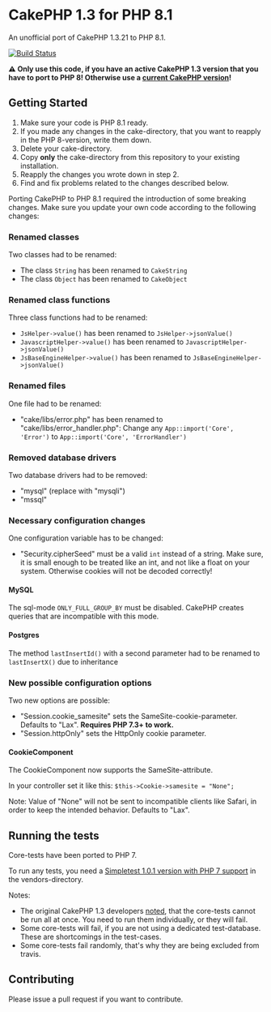 # CakePHP 1.3 for PHP 8.1
An unofficial port of CakePHP 1.3.21 to PHP 8.1.

[![Build Status](https://app.travis-ci.com/littleant/cakephp-1.3.21.svg?branch=master)](https://app.travis-ci.com/littleant/cakephp-1.3.21)

**:warning: Only use this code, if you have an active CakePHP 1.3 version that you have to port to PHP 8!
Otherwise use a [current CakePHP version](https://cakephp.org/)!**

## Getting Started
1. Make sure your code is PHP 8.1 ready.
2. If you made any changes in the cake-directory, that you want to reapply in the PHP 8-version, write them down.
3. Delete your cake-directory.
4. Copy **only** the cake-directory from this repository to your existing installation.
5. Reapply the changes you wrote down in step 2.
6. Find and fix problems related to the changes described below.

Porting CakePHP to PHP 8.1 required the introduction of some breaking changes.
Make sure you update your own code according to the following changes:

### Renamed classes
Two classes had to be renamed:
- The class `String` has been renamed to `CakeString`
- The class `Object` has been renamed to `CakeObject`

### Renamed class functions
Three class functions had to be renamed:
- `JsHelper->value()` has been renamed to `JsHelper->jsonValue()`
- `JavascriptHelper->value()` has been renamed to `JavascriptHelper->jsonValue()`
- `JsBaseEngineHelper->value()` has been renamed to `JsBaseEngineHelper->jsonValue()`

### Renamed files
One file had to be renamed:
- "cake/libs/error.php" has been renamed to "cake/libs/error\_handler.php": Change any `App::import('Core', 'Error')` to `App::import('Core', 'ErrorHandler')`

### Removed database drivers
Two database drivers had to be removed:
- "mysql" (replace with "mysqli")
- "mssql"

### Necessary configuration changes
One configuration variable has to be changed:
- "Security.cipherSeed" must be a valid `int` instead of a string. Make sure, it is small enough to be treated like an int, and not like a float on your system. Otherwise cookies will not be decoded correctly!

#### MySQL
The sql-mode `ONLY_FULL_GROUP_BY` must be disabled. CakePHP creates queries that are incompatible with this mode.

#### Postgres
The method `lastInsertId()` with a second parameter had to be renamed to `lastInsertX()` due to inheritance

### New possible configuration options
Two new options are possible:
- "Session.cookie\_samesite" sets the SameSite-cookie-parameter. Defaults to "Lax". **Requires PHP 7.3+ to work.**
- "Session.httpOnly" sets the HttpOnly cookie parameter.

#### CookieComponent
The CookieComponent now supports the SameSite-attribute.

In your controller set it like this:
`$this->Cookie->samesite = "None";`

Note: Value of "None" will not be sent to incompatible clients like Safari, in order to keep the intended behavior.
Defaults to "Lax".

## Running the tests
Core-tests have been ported to PHP 7.

To run any tests, you need a [Simpletest 1.0.1 version with PHP 7 support](https://github.com/littleant/simpletest-1.0.1) in the vendors-directory.

Notes:
* The original CakePHP 1.3 developers [noted](https://book.cakephp.org/1.3/en/The-Manual/Common-Tasks-With-CakePHP/Testing.html), that the core-tests cannot be run all at once. You need to run them individually, or they will fail.
* Some core-tests will fail, if you are not using a dedicated test-database. These are shortcomings in the test-cases.
* Some core-tests fail randomly, that's why they are being excluded from travis.

## Contributing
Please issue a pull request if you want to contribute.
